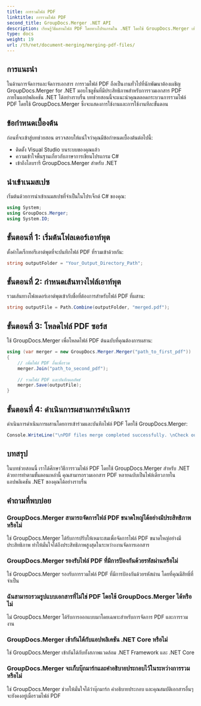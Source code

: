 ```yaml
---
title: การรวมไฟล์ PDF
linktitle: การรวมไฟล์ PDF
second_title: GroupDocs.Merger .NET API
description: เรียนรู้วิธีผสานไฟล์ PDF โดยทางโปรแกรมใน .NET โดยใช้ GroupDocs.Merger เพื่อการจัดการเอกสารที่ราบรื่น
type: docs
weight: 19
url: /th/net/document-merging/merging-pdf-files/
---
```

## การแนะนำ
ในด้านการจัดการและจัดการเอกสาร การรวมไฟล์ PDF ถือเป็นงานทั่วไปที่นักพัฒนาต้องเผชิญ GroupDocs.Merger for .NET มอบโซลูชันที่มีประสิทธิภาพสำหรับการรวมเอกสาร PDF ภายในแอปพลิเคชัน .NET ได้อย่างราบรื่น บทช่วยสอนนี้จะแนะนำคุณตลอดกระบวนการรวมไฟล์ PDF โดยใช้ GroupDocs.Merger ซึ่งจะแสดงการใช้งานและการใช้งานทีละขั้นตอน
## ข้อกำหนดเบื้องต้น
ก่อนที่จะเข้าสู่บทช่วยสอน ตรวจสอบให้แน่ใจว่าคุณมีข้อกำหนดเบื้องต้นต่อไปนี้:
- ติดตั้ง Visual Studio บนระบบของคุณแล้ว
- ความเข้าใจพื้นฐานเกี่ยวกับภาษาการเขียนโปรแกรม C#
- เข้าถึงไลบรารี GroupDocs.Merger สำหรับ .NET

## นำเข้าเนมสเปซ
เริ่มต้นด้วยการนำเข้าเนมสเปซที่จำเป็นในโปรเจ็กต์ C# ของคุณ:
```csharp
using System; 
using GroupDocs.Merger;
using System.IO;
```
## ขั้นตอนที่ 1: เริ่มต้นโฟลเดอร์เอาท์พุต
ตั้งค่าไดเร็กทอรีเอาต์พุตที่จะบันทึกไฟล์ PDF ที่รวมเข้าด้วยกัน:
```csharp
string outputFolder = "Your_Output_Directory_Path";
```
## ขั้นตอนที่ 2: กำหนดเส้นทางไฟล์เอาท์พุต
รวมเส้นทางโฟลเดอร์เอาต์พุตเข้ากับชื่อที่ต้องการสำหรับไฟล์ PDF ที่ผสาน:
```csharp
string outputFile = Path.Combine(outputFolder, "merged.pdf");
```
## ขั้นตอนที่ 3: โหลดไฟล์ PDF ซอร์ส
ใช้ GroupDocs.Merger เพื่อโหลดไฟล์ PDF ต้นฉบับที่คุณต้องการผสาน:
```csharp
using (var merger = new GroupDocs.Merger.Merger("path_to_first_pdf"))
{
    // เพิ่มไฟล์ PDF อื่นเพื่อรวม
    merger.Join("path_to_second_pdf");
    
    // รวมไฟล์ PDF และบันทึกผลลัพธ์
    merger.Save(outputFile);
}
```
## ขั้นตอนที่ 4: ดำเนินการผสานการดำเนินการ
ดำเนินการดำเนินการผสานโดยการเข้าร่วมและบันทึกไฟล์ PDF โดยใช้ GroupDocs.Merger:
```csharp
Console.WriteLine("\nPDF files merge completed successfully. \nCheck output in {0}", outputFolder);
```

## บทสรุป
ในบทช่วยสอนนี้ เราได้ศึกษาวิธีการรวมไฟล์ PDF โดยใช้ GroupDocs.Merger สำหรับ .NET ด้วยการทำตามขั้นตอนเหล่านี้ คุณสามารถรวมเอกสาร PDF หลายฉบับเป็นไฟล์เดียวภายในแอปพลิเคชัน .NET ของคุณได้อย่างราบรื่น

## คำถามที่พบบ่อย
### GroupDocs.Merger สามารถจัดการไฟล์ PDF ขนาดใหญ่ได้อย่างมีประสิทธิภาพหรือไม่
ใช่ GroupDocs.Merger ได้รับการปรับให้เหมาะสมเพื่อจัดการไฟล์ PDF ขนาดใหญ่อย่างมีประสิทธิภาพ ทำให้มั่นใจได้ถึงประสิทธิภาพสูงสุดในระหว่างงานจัดการเอกสาร
### GroupDocs.Merger รองรับไฟล์ PDF ที่มีการป้องกันด้วยรหัสผ่านหรือไม่
ใช่ GroupDocs.Merger รองรับการรวมไฟล์ PDF ที่มีการป้องกันด้วยรหัสผ่าน โดยที่คุณมีสิทธิ์ที่จำเป็น
### ฉันสามารถรวมรูปแบบเอกสารที่ไม่ใช่ PDF โดยใช้ GroupDocs.Merger ได้หรือไม่
ไม่ GroupDocs.Merger ได้รับการออกแบบมาโดยเฉพาะสำหรับการจัดการ PDF และการรวมงาน
### GroupDocs.Merger เข้ากันได้กับแอปพลิเคชัน .NET Core หรือไม่
ใช่ GroupDocs.Merger เข้ากันได้กับทั้งสภาพแวดล้อม .NET Framework และ .NET Core
### GroupDocs.Merger จะเก็บบุ๊กมาร์กและคำอธิบายประกอบไว้ในระหว่างการรวมหรือไม่
ใช่ GroupDocs.Merger ช่วยให้มั่นใจได้ว่าบุ๊กมาร์ก คำอธิบายประกอบ และคุณสมบัติเอกสารอื่นๆ จะยังคงอยู่เมื่อรวมไฟล์ PDF